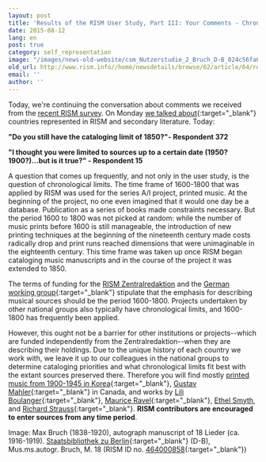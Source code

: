 ```yaml
---
layout: post
title: 'Results of the RISM User Study, Part III: Your Comments - Chronological Limits'
date: 2015-08-12
lang: en
post: true
category: self_representation
image: "/images/news-old-website/csm_Nutzerstudie_2_Bruch_D-B_024c56fa6e.png"
old_url: http://www.rism.info//home/newsdetails/browse/62/article/64/results-of-the-rism-user-study-part-ii-your-comments-chronological-limits.html
email: ''
author: ''
---
```



Today, we're continuing the conversation about comments we received from the [recent RISM survey](/community/survey-2014-2015.html). On Monday [we talked about](/self_representation/2015/08/10/results-of-the-rism-user-study-part-ii-your.html){:target="_blank"} countries represented in RISM and secondary literature. Today:

**"Do you still have the cataloging limit of 1850?"- Respondent 372**

**"I thought you were limited to sources up to a certain date (1950? 1900?)...but is it true?" - Respondent 15**

A question that comes up frequently, and not only in the user study, is the question of chronological limits. The time frame of 1600-1800 that was applied by RISM was used for the series A/I project, printed music. At the beginning of the project, no one even imagined that it would one day be a database. Publication as a series of books made constraints necessary. But the period 1600 to 1800 was not picked at random: while the number of music prints before 1600 is still manageable, the introduction of new printing techniques at the beginning of the nineteenth century made costs radically drop and print runs reached dimensions that were unimaginable in the eighteenth century. This time frame was taken up once RISM began cataloging music manuscripts and in the course of the project it was extended to 1850.

The terms of funding for the [RISM Zentralredaktion](/organization/rism-zentralredaktion.html#c34) and the [German working group](http://de.rism.info/en/home.html){:target="_blank"} stipulate that the emphasis for describing musical sources should be the period 1600-1800. Projects undertaken by other national groups also typically have chronological limits, and 1600-1800 has frequently been applied.

However, this ought not be a barrier for other institutions or projects--which are funded independently from the Zentralredaktion--when they are describing their holdings. Due to the unique history of each country we work with, we leave it up to our colleagues in the national groups to determine cataloging priorities and what chronological limits fit best with the extant sources preserved there. Therefore you will find mostly [printed music from 1900-1945 in Korea](https://opac.rism.info/search?View=rism&siglum=ROK-*){:target="_blank"}, [Gustav Mahler](https://opac.rism.info/search?View=rism&siglum=CDN-Lu){:target="_blank"} in Canada, and works by [Lili Boulanger](https://opac.rism.info/search?id=850033539){:target="_blank"}, [Maurice Ravel](https://opac.rism.info/search?View=rism&author=Maurice+Ravel){:target="_blank"}, [Ethel Smyth](https://opac.rism.info/search?id=455009231 "external-link-new-window"), and [Richard Strauss](https://opac.rism.info/search?View=rism&author=Richard+Strauss){:target="_blank"}. **RISM contributors are encouraged to enter sources from any time period**.



Image: Max Bruch (1838-1920), autograph manuscript of 18 Lieder (ca. 1916-1919). [Staatsbibliothek zu Berlin](http://digital.staatsbibliothek-berlin.de/werkansicht/?PPN=PPN776494082&PHYSID=PHYS_0005){:target="_blank"} (D-B), Mus.ms.autogr. Bruch, M. 18 (RISM ID no. [464000858](https://opac.rism.info/search?id=464000858){:target="_blank"})

